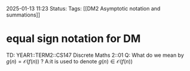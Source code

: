 2025-01-13 11:23
Status: 
Tags: [[DM2 Asymptotic notation and summations]]
# equal sign notation for DM

TD: YEAR1::TERM2::CS147 Discrete Maths 2::01 
Q: What do we mean by $g(n) = \mathcal O(f(n))$
?
A:it is used to denote $g(n) \in \mathcal O(f(n))$ 
<!--ID: 1736770745523-->
